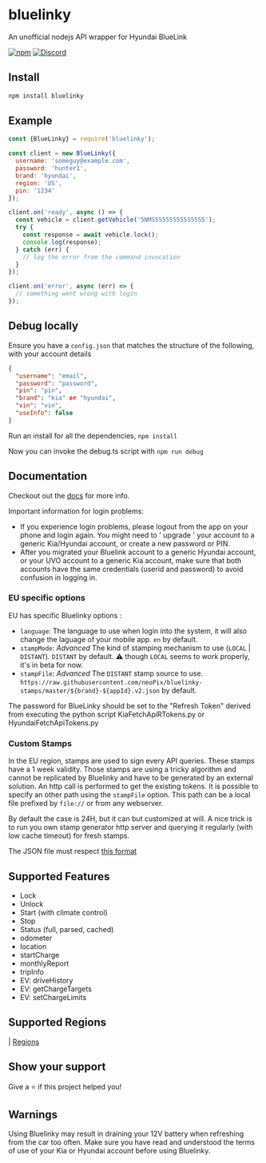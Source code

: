 # bluelinky

An unofficial nodejs API wrapper for Hyundai BlueLink

[![npm](https://img.shields.io/npm/v/bluelinky.svg)](https://www.npmjs.com/package/bluelinky)
[![Discord](https://img.shields.io/discord/652755205041029120)](https://discord.gg/HwnG8sY)

## Install
```sh
npm install bluelinky
```

## Example
```javascript
const {BlueLinky} = require('bluelinky');

const client = new BlueLinky({
  username: 'someguy@example.com',
  password: 'hunter1',
  brand: 'hyundai',
  region: 'US',
  pin: '1234'
});

client.on('ready', async () => {
  const vehicle = client.getVehicle('5NMS55555555555555');
  try {
    const response = await vehicle.lock();
    console.log(response);
  } catch (err) {
    // log the error from the command invocation 
  }
});

client.on('error', async (err) => {
  // something went wrong with login
});

```

## Debug locally
Ensure you have a `config.json` that matches the structure of the following, with your account details

```json
{
  "username": "email",
  "password": "password",
  "pin": "pin",
  "brand": "kia" or "hyundai",
  "vin": "vin",
  "useInfo": false
}
```
Run an install for all the dependencies, `npm install`

Now you can invoke the debug.ts script with `npm run debug`

## Documentation
Checkout out the [docs](https://bluelinky.readme.io) for more info.

Important information for login problems:
- If you experience login problems, please logout from the app on your phone and login again. You might need to ' upgrade ' your account to a generic Kia/Hyundai account, or create a new password or PIN.
- After you migrated your Bluelink account to a generic Hyundai account, or your UVO account to a generic Kia account, make sure that both accounts have the same credentials (userid and password) to avoid confusion in logging in.

### EU specific options
EU has specific Bluelinky options :

- `language`: The language to use when login into the system, it will also change the laguage of your mobile app. `en` by default.
- `stampMode`: *Advanced* The kind of stamping mechanism to use (`LOCAL` | `DISTANT`). `DISTANT` by default. :warning: though `LOCAL` seems to work properly, it's in beta for now.
- `stampFile`: *Advanced* The `DISTANT` stamp source to use. `https://raw.githubusercontent.com/neoPix/bluelinky-stamps/master/${brand}-${appId}.v2.json` by default.

The password for BlueLinky should be set to the "Refresh Token" derived from executing the python script KiaFetchApiRTokens.py or HyundaiFetchApiTokens.py


### Custom Stamps
In the EU region, stamps are used to sign every API queries. These stamps have a 1 week validity. Those stamps are using a tricky algorithm and cannot be replicated by Bluelinky and have to be generated by an external solution. An http call is performed to get the existing tokens. It is possible to specify an other path using the `stampFile` option. This path can be a local file prefixed by `file://` or from any webserver.

By default the case is 24H, but it can but customized at will. A nice trick is to run you own stamp generator http server and querying it regularly (with low cache timeout) for fresh stamps.

The JSON file must respect [this format](https://github.com/neoPix/bluelinky-stamps/blob/master/kia.json)

## Supported Features
- Lock
- Unlock
- Start (with climate control)
- Stop
- Status (full, parsed, cached)
- odometer
- location
- startCharge
- monthlyReport
- tripInfo
- EV: driveHistory
- EV: getChargeTargets
- EV: setChargeLimits

## Supported Regions
| [Regions](https://github.com/Hacksore/bluelinky/wiki/Regions) 
## Show your support

Give a ⭐️ if this project helped you!

## Warnings
Using Bluelinky may result in draining your 12V battery when refreshing from the car too often. 
Make sure you have read and understood the terms of use of your Kia or Hyundai account before using Bluelinky.
